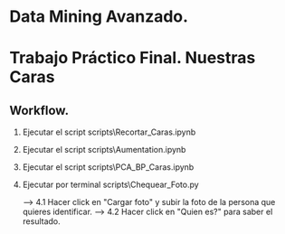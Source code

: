 # Data Mining Avanzado. 
# Trabajo Práctico Final. Nuestras Caras

## Workflow.

1. Ejecutar el script scripts\Recortar_Caras.ipynb 

2. Ejecutar el script scripts\Aumentation.ipynb

3. Ejecutar el script scripts\PCA_BP_Caras.ipynb

4. Ejecutar por terminal scripts\Chequear_Foto.py

   --> 4.1 Hacer click en "Cargar foto" y subir la foto de la persona que quieres identificar.
   --> 4.2 Hacer click en "Quien es?" para saber el resultado.
